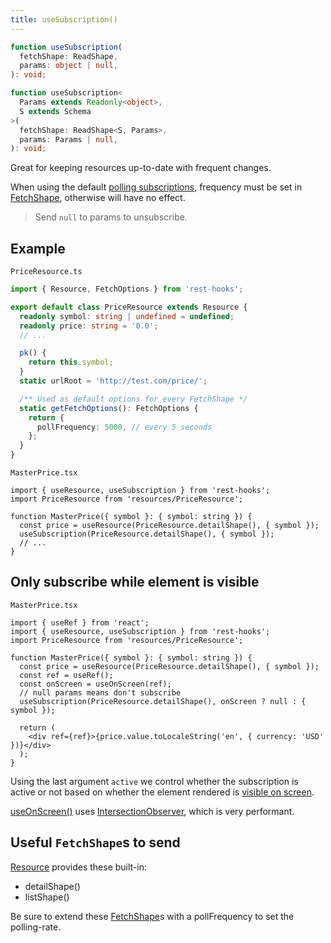 ```yaml
---
title: useSubscription()
---
```


<!--DOCUSAURUS_CODE_TABS-->
<!--Type-->

```typescript
function useSubscription(
  fetchShape: ReadShape,
  params: object | null,
): void;
```

<!--With Generics-->

```typescript
function useSubscription<
  Params extends Readonly<object>,
  S extends Schema
>(
  fetchShape: ReadShape<S, Params>,
  params: Params | null,
): void;
```

<!--END_DOCUSAURUS_CODE_TABS-->

Great for keeping resources up-to-date with frequent changes.

When using the default [polling subscriptions](./PollingSubscription), frequency must be set in
[FetchShape](./FetchShape.md), otherwise will have no effect.

> Send `null` to params to unsubscribe.

## Example

`PriceResource.ts`

```typescript
import { Resource, FetchOptions } from 'rest-hooks';

export default class PriceResource extends Resource {
  readonly symbol: string | undefined = undefined;
  readonly price: string = '0.0';
  // ...

  pk() {
    return this.symbol;
  }
  static urlRoot = 'http://test.com/price/';

  /** Used as default options for every FetchShape */
  static getFetchOptions(): FetchOptions {
    return {
      pollFrequency: 5000, // every 5 seconds
    };
  }
}
```

`MasterPrice.tsx`

```tsx
import { useResource, useSubscription } from 'rest-hooks';
import PriceResource from 'resources/PriceResource';

function MasterPrice({ symbol }: { symbol: string }) {
  const price = useResource(PriceResource.detailShape(), { symbol });
  useSubscription(PriceResource.detailShape(), { symbol });
  // ...
}
```

## Only subscribe while element is visible

`MasterPrice.tsx`

```tsx
import { useRef } from 'react';
import { useResource, useSubscription } from 'rest-hooks';
import PriceResource from 'resources/PriceResource';

function MasterPrice({ symbol }: { symbol: string }) {
  const price = useResource(PriceResource.detailShape(), { symbol });
  const ref = useRef();
  const onScreen = useOnScreen(ref);
  // null params means don't subscribe
  useSubscription(PriceResource.detailShape(), onScreen ? null : { symbol });

  return (
    <div ref={ref}>{price.value.toLocaleString('en', { currency: 'USD' })}</div>
  );
}
```

Using the last argument `active` we control whether the subscription is active or not
based on whether the element rendered is [visible on screen](https://usehooks.com/useOnScreen/).

[useOnScreen()](https://usehooks.com/useOnScreen/) uses [IntersectionObserver](https://developer.mozilla.org/en-US/docs/Web/API/Intersection_Observer_API), which is very performant.

## Useful `FetchShape`s to send

[Resource](./Resource.md#provided-and-overridable-methods) provides these built-in:

- detailShape()
- listShape()

Be sure to extend these [FetchShape](./FetchShape.md)s with a pollFrequency to set
the polling-rate.
